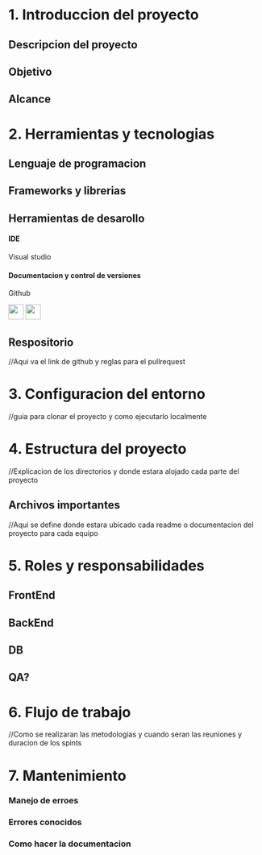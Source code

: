 # 1. Introduccion del proyecto
## Descripcion del proyecto
## Objetivo
## Alcance

# 2. Herramientas y tecnologias
## Lenguaje de programacion

## Frameworks y librerias

## Herramientas de desarollo
#### IDE
Visual studio


#### Documentacion y control de versiones
Github

<img src="https://cdn.jsdelivr.net/gh/devicons/devicon@latest/icons/vscode/vscode-original.svg" height="30px"/>  <img src="https://cdn.jsdelivr.net/gh/devicons/devicon@latest/icons/github/github-original-wordmark.svg" height="30px" />


## Respositorio
//Aqui va el link de github y reglas para el pullrequest

# 3. Configuracion del entorno
//guia para clonar el proyecto y como ejecutarlo localmente

# 4. Estructura del proyecto
//Explicacion de los directorios y donde estara alojado cada parte del proyecto
## Archivos importantes
//Aqui se define donde estara ubicado cada readme o documentacion del proyecto para cada equipo

# 5. Roles y responsabilidades

## FrontEnd
## BackEnd
## DB

## QA?

# 6. Flujo de trabajo
//Como se realizaran las metodologias y cuando seran las reuniones y duracion de los spints

# 7. Mantenimiento 
### Manejo de erroes
### Errores conocidos
### Como hacer la documentacion